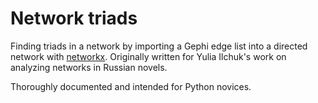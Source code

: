 # Network triads
Finding triads in a network by importing a Gephi edge list into a directed network with [networkx](https://networkx.github.io/). Originally written for Yulia Ilchuk's work on analyzing networks in Russian novels.

Thoroughly documented and intended for Python novices.